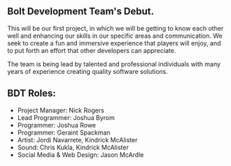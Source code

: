 ## Bolt Development Team's Debut.

This will be our first project, in which we will be getting to know each other well and enhancing our skills in our specific areas and communication. We seek to create a fun and immersive experience that players will enjoy, and to put forth an effort that other developers can appreciate.

The team is being lead by talented and professional individuals with many years of experience creating quality software solutions.

## BDT Roles:

* Project Manager: Nick Rogers
* Lead Programmer: Joshua Byrom
* Programmer: Joshua Rowe
* Programmer: Geraint Spackman
* Artist: Jordi Navarrete, Kindrick McAlister
* Sound: Chris Kukla, Kindrick McAlister
* Social Media & Web Design: Jason McArdle

